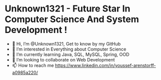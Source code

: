  # Unknown1321 - Future Star In Computer Science And System Development !

- 👋 Hi, I’m @Unknown1321, Get to know by my GitHub
- 👀 I’m interested in Everything about Computer Science
- 🌱 I’m currently learning Java, SQL, MySQL, Spring, OOD
- 💞️ I’m looking to collaborate on Web Development
- 📫 How to reach me https://www.linkedin.com/in/youssef-arenstorff-a0985a220/ 



